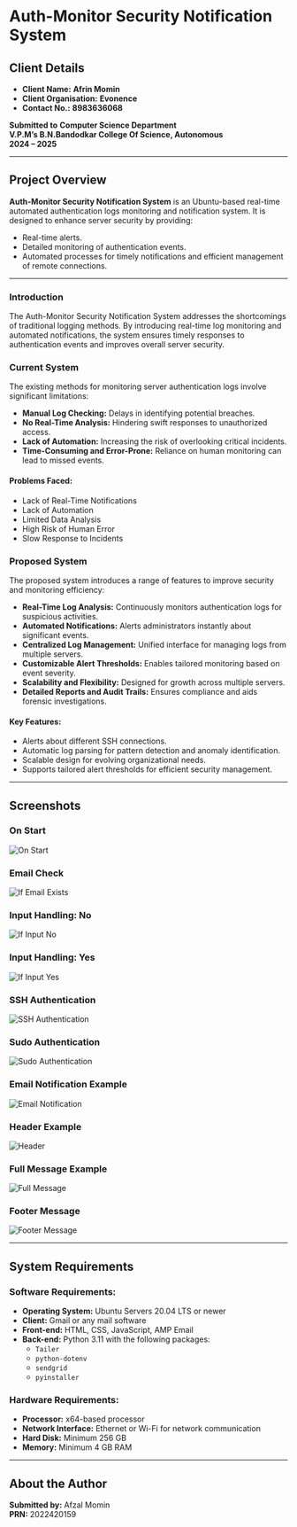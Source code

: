 # Auth-Monitor Security Notification System

## Client Details
- **Client Name:** **Afrin Momin**
- **Client Organisation:** **Evonence**
- **Contact No.:** **8983636068**

**Submitted to**
**Computer Science Department**  
**V.P.M’s B.N.Bandodkar College Of Science, Autonomous**  
**2024 – 2025**

---

## Project Overview
**Auth-Monitor Security Notification System** is an Ubuntu-based real-time automated authentication logs monitoring and notification system. It is designed to enhance server security by providing:
- Real-time alerts.
- Detailed monitoring of authentication events.
- Automated processes for timely notifications and efficient management of remote connections.

---

### **Introduction**
The Auth-Monitor Security Notification System addresses the shortcomings of traditional logging methods. By introducing real-time log monitoring and automated notifications, the system ensures timely responses to authentication events and improves overall server security.

### **Current System**
The existing methods for monitoring server authentication logs involve significant limitations:
- **Manual Log Checking:** Delays in identifying potential breaches.
- **No Real-Time Analysis:** Hindering swift responses to unauthorized access.
- **Lack of Automation:** Increasing the risk of overlooking critical incidents.
- **Time-Consuming and Error-Prone:** Reliance on human monitoring can lead to missed events.

#### **Problems Faced:**
- Lack of Real-Time Notifications
- Lack of Automation
- Limited Data Analysis
- High Risk of Human Error
- Slow Response to Incidents

### **Proposed System**
The proposed system introduces a range of features to improve security and monitoring efficiency:
- **Real-Time Log Analysis:** Continuously monitors authentication logs for suspicious activities.
- **Automated Notifications:** Alerts administrators instantly about significant events.
- **Centralized Log Management:** Unified interface for managing logs from multiple servers.
- **Customizable Alert Thresholds:** Enables tailored monitoring based on event severity.
- **Scalability and Flexibility:** Designed for growth across multiple servers.
- **Detailed Reports and Audit Trails:** Ensures compliance and aids forensic investigations.

#### **Key Features:**
- Alerts about different SSH connections.
- Automatic log parsing for pattern detection and anomaly identification.
- Scalable design for evolving organizational needs.
- Supports tailored alert thresholds for efficient security management.

---

## Screenshots
### On Start
![On Start](assets/on%20start.png)

### Email Check
![If Email Exists](assets/if%20email%20exists.png)

### Input Handling: No
![If Input No](assets/if%20input%20no.png)

### Input Handling: Yes
![If Input Yes](assets/if%20input%20yes.png)


### SSH Authentication
![SSH Authentication](assets/ssh%20authentication.png)

### Sudo Authentication
![Sudo Authentication](assets/sudo%20authentication.png)

### Email Notification Example
![Email Notification](assets/email.png)

### Header Example
![Header](assets/header.jpg)

### Full Message Example
![Full Message](assets/full%20message.jpg)

### Footer Message
![Footer Message](assets/footer%20msg.jpg)

---

## System Requirements
### **Software Requirements:**
- **Operating System:** Ubuntu Servers 20.04 LTS or newer
- **Client:** Gmail or any mail software
- **Front-end:** HTML, CSS, JavaScript, AMP Email
- **Back-end:** Python 3.11 with the following packages:
  - `Tailer`
  - `python-dotenv`
  - `sendgrid`
  - `pyinstaller`

### **Hardware Requirements:**
- **Processor:** x64-based processor
- **Network Interface:** Ethernet or Wi-Fi for network communication
- **Hard Disk:** Minimum 256 GB
- **Memory:** Minimum 4 GB RAM

---

## About the Author
**Submitted by:** Afzal Momin  
**PRN:** 2022420159

